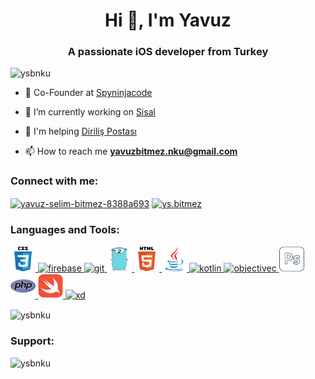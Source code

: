 <h1 align="center">Hi 👋, I'm Yavuz</h1>
<h3 align="center">A passionate iOS developer from Turkey</h3>

<p align="left"> <img src="https://komarev.com/ghpvc/?username=ysbnku&label=Profile%20views&color=0e75b6&style=flat" alt="ysbnku" /> </p>

- 🔭 Co-Founder at [Spyninjacode](https://www.spyninjacode.co)

- 🔭 I’m currently working on [Sisal](https://apps.apple.com/it/app/sisal-scommesse-sportive/id525415975)

- 🤝 I'm helping [Diriliş Postası](https://github.com/DirilisPostasiWordpress)

- 📫 How to reach me **yavuzbitmez.nku@gmail.com**

<h3 align="left">Connect with me:</h3>
<p align="left">
<a href="https://linkedin.com/in/yavuz-selim-bitmez-8388a693" target="blank"><img align="center" src="https://raw.githubusercontent.com/rahuldkjain/github-profile-readme-generator/master/src/images/icons/Social/linked-in-alt.svg" alt="yavuz-selim-bitmez-8388a693" height="30" width="40" /></a>
<a href="https://instagram.com/ys.bitmez" target="blank"><img align="center" src="https://raw.githubusercontent.com/rahuldkjain/github-profile-readme-generator/master/src/images/icons/Social/instagram.svg" alt="ys.bitmez" height="30" width="40" /></a>
</p>

<h3 align="left">Languages and Tools:</h3>
<p align="left"> <a href="https://www.w3schools.com/css/" target="_blank"> <img src="https://raw.githubusercontent.com/devicons/devicon/master/icons/css3/css3-original-wordmark.svg" alt="css3" width="40" height="40"/> </a> <a href="https://firebase.google.com/" target="_blank"> <img src="https://www.vectorlogo.zone/logos/firebase/firebase-icon.svg" alt="firebase" width="40" height="40"/> </a> <a href="https://git-scm.com/" target="_blank"> <img src="https://www.vectorlogo.zone/logos/git-scm/git-scm-icon.svg" alt="git" width="40" height="40"/> </a> <a href="https://golang.org" target="_blank"> <img src="https://raw.githubusercontent.com/devicons/devicon/master/icons/go/go-original.svg" alt="go" width="40" height="40"/> </a> <a href="https://www.w3.org/html/" target="_blank"> <img src="https://raw.githubusercontent.com/devicons/devicon/master/icons/html5/html5-original-wordmark.svg" alt="html5" width="40" height="40"/> </a> <a href="https://www.java.com" target="_blank"> <img src="https://raw.githubusercontent.com/devicons/devicon/master/icons/java/java-original.svg" alt="java" width="40" height="40"/> </a> <a href="https://kotlinlang.org" target="_blank"> <img src="https://www.vectorlogo.zone/logos/kotlinlang/kotlinlang-icon.svg" alt="kotlin" width="40" height="40"/> </a> <a href="https://developer.apple.com/library/archive/documentation/Cocoa/Conceptual/ProgrammingWithObjectiveC/Introduction/Introduction.html" target="_blank"> <img src="https://www.vectorlogo.zone/logos/apple_objectivec/apple_objectivec-icon.svg" alt="objectivec" width="40" height="40"/> </a> <a href="https://www.photoshop.com/en" target="_blank"> <img src="https://raw.githubusercontent.com/devicons/devicon/master/icons/photoshop/photoshop-line.svg" alt="photoshop" width="40" height="40"/> </a> <a href="https://www.php.net" target="_blank"> <img src="https://raw.githubusercontent.com/devicons/devicon/master/icons/php/php-original.svg" alt="php" width="40" height="40"/> </a> <a href="https://developer.apple.com/swift/" target="_blank"> <img src="https://raw.githubusercontent.com/devicons/devicon/master/icons/swift/swift-original.svg" alt="swift" width="40" height="40"/> </a> <a href="https://www.adobe.com/products/xd.html" target="_blank"> <img src="https://cdn.worldvectorlogo.com/logos/adobe-xd.svg" alt="xd" width="40" height="40"/> </a> </p>


<p><img align="center" src="https://github-readme-stats.vercel.app/api/top-langs?username=ysbnku&show_icons=true&theme=gruvbox&locale=en&layout=compact" alt="ysbnku" /></p>

<h3 align="left">Support:</h3>
<p><a href="https://www.buymeacoffee.com/ysbnku"> <img align="left" src="https://cdn.buymeacoffee.com/buttons/v2/default-yellow.png" height="50" width="210" alt="ysbnku" /></a></p><br><br>

